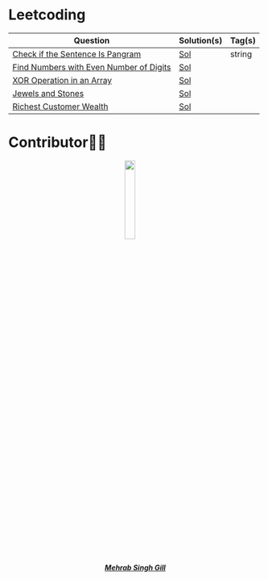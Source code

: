 # Leetcoding 

| Question | Solution(s) | Tag(s) |
|----------|-------------|--------|
|[Check if the Sentence Is Pangram](https://leetcode.com/problems/check-if-the-sentence-is-pangram/)| [Sol](./src/easy/mehrab_pangram_day1.py) | string|
|[Find Numbers with Even Number of Digits](https://leetcode.com/problems/find-numbers-with-even-number-of-digits/)| [Sol](./src/easy/mehrab_find_numbers_with_even_digits_day2.py)
|[XOR Operation in an Array](https://leetcode.com/problems/xor-operation-in-an-array/)| [Sol](https://github.com/mehrab97/Leetcoding/blob/d895fa4e5eb003be555bcffd87910047a4e8a038/src/easy/mehrab_xor_operation_in_an%20array_day3.py) |
|[Jewels and Stones](https://leetcode.com/problems/jewels-and-stones/)| [Sol](./src/easy/mehrab_jewels_and_stones_day4.py)
|[Richest Customer Wealth](https://leetcode.com/problems/richest-customer-wealth/) | [Sol](https://github.com/mehrab97/Leetcoding/blob/7c0c77b6218711c112d0c7393f52552963b9826c/src/easy/mehrab_Richest_Customer_Wealth_day5.py)
# Contributor👩‍💻

<p align="center">
<img width=20% src="https://avatars.githubusercontent.com/u/68729393?v=4">&ensp;&ensp;&ensp;
</p>

<a href="https://github.com/mehrab97">
<h5 align="center"><b>Mehrab Singh Gill</b></a
